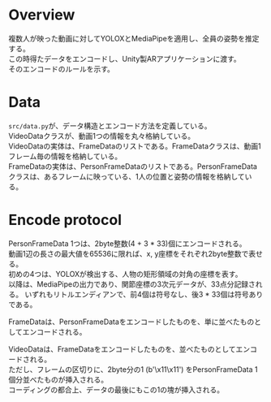 # Overview
複数人が映った動画に対してYOLOXとMediaPipeを適用し、全員の姿勢を推定する。  
この時得たデータをエンコードし、Unity製ARアプリケーションに渡す。  
そのエンコードのルールを示す。

# Data
`src/data.py`が、データ構造とエンコード方法を定義している。  
VideoDataクラスが、動画1つの情報を丸々格納している。  
VideoDataの実体は、FrameDataのリストである。FrameDataクラスは、動画1フレーム毎の情報を格納している。  
FrameDataの実体は、PersonFrameDataのリストである。PersonFrameDataクラスは、あるフレームに映っている、1人の位置と姿勢の情報を格納している。  

# Encode protocol
PersonFrameData 1つは、2byte整数(4 + 3 * 33)個にエンコードされる。  
動画1辺の長さの最大値を65536に限れば、x, y座標をそれぞれ2byte整数で表せる。  
初めの4つは、YOLOXが検出する、人物の矩形領域の対角の座標を表す。  
以降は、MediaPipeの出力であり、関節座標の3次元データが、33点分記録される。
いずれもリトルエンディアンで、前4個は符号なし、後3 * 33個は符号ありである。

FrameDataは、PersonFrameDataをエンコードしたものを、単に並べたものとしてエンコードされる。

VideoDataは、FrameDataをエンコードしたものを、並べたものとしてエンコードされる。  
ただし、フレームの区切りに、2byte分の1 (b'\x11\x11') をPersonFrameData 1個分並べたものが挿入される。  
コーディングの都合上、データの最後にもこの1の塊が挿入される。